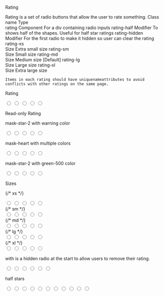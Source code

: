 Rating

Rating is a set of radio buttons that allow the user to rate something.
Class name
	Type	
rating	Component
	For a div containing radio inputs
rating-half	
Modifier
	To shows half of the shapes. Useful for half star ratings
rating-hidden	
Modifier
	For the first radio to make it hidden so user can clear the rating
rating-xs	
Size
	Extra small size
rating-sm	
Size
	Small size
rating-md	
Size
	Medium size [Default]
rating-lg	
Size
	Large size
rating-xl	
Size
	Extra large size

    Items in each rating should have uniquenameattributes to avoid conflicts with other ratings on the same page.

Rating

<div className="rating">
  <input type="radio" name="rating-1" className="mask mask-star" aria-label="1 star" />
  <input type="radio" name="rating-1" className="mask mask-star" aria-label="2 star" defaultChecked />
  <input type="radio" name="rating-1" className="mask mask-star" aria-label="3 star" />
  <input type="radio" name="rating-1" className="mask mask-star" aria-label="4 star" />
  <input type="radio" name="rating-1" className="mask mask-star" aria-label="5 star" />
</div>

Read-only Rating

<div className="rating">
  <div className="mask mask-star" aria-label="1 star"></div>
  <div className="mask mask-star" aria-label="2 star"></div>
  <div className="mask mask-star" aria-label="3 star" aria-current="true"></div>
  <div className="mask mask-star" aria-label="4 star"></div>
  <div className="mask mask-star" aria-label="5 star"></div>
</div>

mask-star-2 with warning color

<div className="rating">
  <input type="radio" name="rating-2" className="mask mask-star-2 bg-orange-400" aria-label="1 star" />
  <input type="radio" name="rating-2" className="mask mask-star-2 bg-orange-400" aria-label="2 star" defaultChecked />
  <input type="radio" name="rating-2" className="mask mask-star-2 bg-orange-400" aria-label="3 star" />
  <input type="radio" name="rating-2" className="mask mask-star-2 bg-orange-400" aria-label="4 star" />
  <input type="radio" name="rating-2" className="mask mask-star-2 bg-orange-400" aria-label="5 star" />
</div>

mask-heart with multiple colors

<div className="rating gap-1">
  <input type="radio" name="rating-3" className="mask mask-heart bg-red-400" aria-label="1 star" />
  <input type="radio" name="rating-3" className="mask mask-heart bg-orange-400" aria-label="2 star" defaultChecked />
  <input type="radio" name="rating-3" className="mask mask-heart bg-yellow-400" aria-label="3 star" />
  <input type="radio" name="rating-3" className="mask mask-heart bg-lime-400" aria-label="4 star" />
  <input type="radio" name="rating-3" className="mask mask-heart bg-green-400" aria-label="5 star" />
</div>

mask-star-2 with green-500 color

<div className="rating">
  <input type="radio" name="rating-4" className="mask mask-star-2 bg-green-500" aria-label="1 star" />
  <input type="radio" name="rating-4" className="mask mask-star-2 bg-green-500" aria-label="2 star" defaultChecked />
  <input type="radio" name="rating-4" className="mask mask-star-2 bg-green-500" aria-label="3 star" />
  <input type="radio" name="rating-4" className="mask mask-star-2 bg-green-500" aria-label="4 star" />
  <input type="radio" name="rating-4" className="mask mask-star-2 bg-green-500" aria-label="5 star" />
</div>

Sizes

{/* xs */}
<div className="rating rating-xs">
  <input type="radio" name="rating-5" className="mask mask-star-2 bg-orange-400" aria-label="1 star" />
  <input type="radio" name="rating-5" className="mask mask-star-2 bg-orange-400" aria-label="2 star" defaultChecked />
  <input type="radio" name="rating-5" className="mask mask-star-2 bg-orange-400" aria-label="3 star" />
  <input type="radio" name="rating-5" className="mask mask-star-2 bg-orange-400" aria-label="4 star" />
  <input type="radio" name="rating-5" className="mask mask-star-2 bg-orange-400" aria-label="5 star" />
</div>
{/* sm */}
<div className="rating rating-sm">
  <input type="radio" name="rating-6" className="mask mask-star-2 bg-orange-400" aria-label="1 star" />
  <input type="radio" name="rating-6" className="mask mask-star-2 bg-orange-400" aria-label="2 star" defaultChecked />
  <input type="radio" name="rating-6" className="mask mask-star-2 bg-orange-400" aria-label="3 star" />
  <input type="radio" name="rating-6" className="mask mask-star-2 bg-orange-400" aria-label="4 star" />
  <input type="radio" name="rating-6" className="mask mask-star-2 bg-orange-400" aria-label="5 star" />
</div>
{/* md */}
<div className="rating rating-md">
  <input type="radio" name="rating-7" className="mask mask-star-2 bg-orange-400" aria-label="1 star" />
  <input type="radio" name="rating-7" className="mask mask-star-2 bg-orange-400" aria-label="2 star" defaultChecked />
  <input type="radio" name="rating-7" className="mask mask-star-2 bg-orange-400" aria-label="3 star" />
  <input type="radio" name="rating-7" className="mask mask-star-2 bg-orange-400" aria-label="4 star" />
  <input type="radio" name="rating-7" className="mask mask-star-2 bg-orange-400" aria-label="5 star" />
</div>
{/* lg */}
<div className="rating rating-lg">
  <input type="radio" name="rating-8" className="mask mask-star-2 bg-orange-400" aria-label="1 star" />
  <input type="radio" name="rating-8" className="mask mask-star-2 bg-orange-400" aria-label="2 star" defaultChecked />
  <input type="radio" name="rating-8" className="mask mask-star-2 bg-orange-400" aria-label="3 star" />
  <input type="radio" name="rating-8" className="mask mask-star-2 bg-orange-400" aria-label="4 star" />
  <input type="radio" name="rating-8" className="mask mask-star-2 bg-orange-400" aria-label="5 star" />
</div>
{/* xl */}
<div className="rating rating-xl">
  <input type="radio" name="rating-9" className="mask mask-star-2 bg-orange-400" aria-label="1 star" />
  <input type="radio" name="rating-9" className="mask mask-star-2 bg-orange-400" aria-label="2 star" defaultChecked />
  <input type="radio" name="rating-9" className="mask mask-star-2 bg-orange-400" aria-label="3 star" />
  <input type="radio" name="rating-9" className="mask mask-star-2 bg-orange-400" aria-label="4 star" />
  <input type="radio" name="rating-9" className="mask mask-star-2 bg-orange-400" aria-label="5 star" />
</div>

with
is a hidden radio at the start to allow users to remove their rating.

<div className="rating rating-lg">
  <input type="radio" name="rating-10" className="rating-hidden" aria-label="clear" />
  <input type="radio" name="rating-10" className="mask mask-star-2" aria-label="1 star" />
  <input type="radio" name="rating-10" className="mask mask-star-2" aria-label="2 star" defaultChecked />
  <input type="radio" name="rating-10" className="mask mask-star-2" aria-label="3 star" />
  <input type="radio" name="rating-10" className="mask mask-star-2" aria-label="4 star" />
  <input type="radio" name="rating-10" className="mask mask-star-2" aria-label="5 star" />
</div>

half stars

<div className="rating rating-lg rating-half">
  <input type="radio" name="rating-11" className="rating-hidden" />
  <input type="radio" name="rating-11" className="mask mask-star-2 mask-half-1 bg-green-500" aria-label="0.5 star" />
  <input type="radio" name="rating-11" className="mask mask-star-2 mask-half-2 bg-green-500" aria-label="1 star" />
  <input type="radio" name="rating-11" className="mask mask-star-2 mask-half-1 bg-green-500" aria-label="1.5 star" defaultChecked />
  <input type="radio" name="rating-11" className="mask mask-star-2 mask-half-2 bg-green-500" aria-label="2 star" />
  <input type="radio" name="rating-11" className="mask mask-star-2 mask-half-1 bg-green-500" aria-label="2.5 star" />
  <input type="radio" name="rating-11" className="mask mask-star-2 mask-half-2 bg-green-500" aria-label="3 star" />
  <input type="radio" name="rating-11" className="mask mask-star-2 mask-half-1 bg-green-500" aria-label="3.5 star" />
  <input type="radio" name="rating-11" className="mask mask-star-2 mask-half-2 bg-green-500" aria-label="4 star" />
  <input type="radio" name="rating-11" className="mask mask-star-2 mask-half-1 bg-green-500" aria-label="4.5 star" />
  <input type="radio" name="rating-11" className="mask mask-star-2 mask-half-2 bg-green-500" aria-label="5 star" />
</div>

